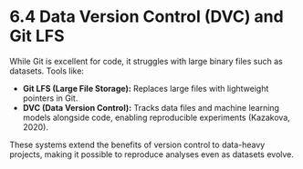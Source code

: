 # 6.4 Data Version Control (DVC) and Git LFS

While Git is excellent for code, it struggles with large binary files such as datasets. Tools like:

- **Git LFS (Large File Storage):** Replaces large files with lightweight pointers in Git.
- **DVC (Data Version Control):** Tracks data files and machine learning models alongside code, enabling reproducible experiments (Kazakova, 2020).

These systems extend the benefits of version control to data-heavy projects, making it possible to reproduce analyses even as datasets evolve.
